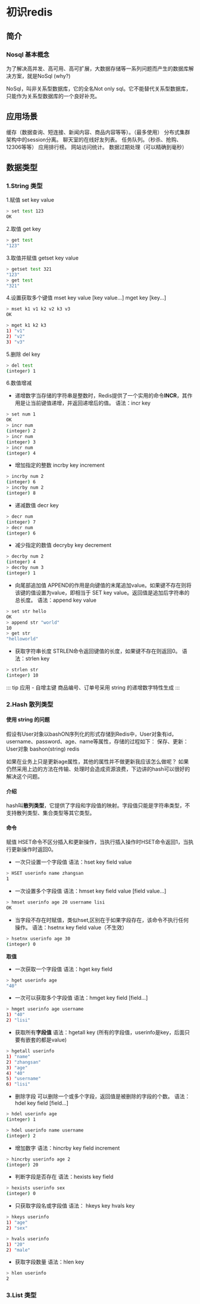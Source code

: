 # 初识redis

## 简介

### Nosql 基本概念

为了解决高并发、高可用、高可扩展，大数据存储等一系列问题而产生的数据库解决方案，就是NoSql (why?)

NoSql，叫非关系型数据库，它的全名Not only sql。它不能替代关系型数据库，只能作为关系型数据库的一个良好补充。

## 应用场景

缓存（数据查询、短连接、新闻内容、商品内容等等）。（最多使用） 分布式集群架构中的session分离。 聊天室的在线好友列表。 任务队列。（秒杀、抢购、12306等等） 应用排行榜。 网站访问统计。 数据过期处理（可以精确到毫秒）

## 数据类型

### 1.String 类型

1.赋值 set key value

```bash
> set test 123
OK
```

2.取值 get key

```bash
> get test
"123"
```

3.取值并赋值 getset key value

```bash
> getset test 321
"123"
> get test
"321"
```

4.设置获取多个键值 mset key value [key value...] mget key [key...]

```bash
> mset k1 v1 k2 v2 k3 v3
OK
```

```bash
> mget k1 k2 k3
1) "v1"
2) "v2"
3) "v3"
```

5.删除 del key

```bash
> del test
(integer) 1
```

6.数值增减

- 递增数字当存储的字符串是整数时，Redis提供了一个实用的命令**INCR**，其作用是让当前键值递增，并返回递增后的值。 语法：incr key

```bash
> set num 1
OK
> incr num
(integer) 2
> incr num
(integer) 3
> incr num
(integer) 4
```

- 增加指定的整数 incrby key increment

```bash
> incrby num 2
(integer) 6
> incrby num 2
(integer) 8
```

- 递减数值 decr key

```bash
> decr num
(integer) 7
> decr num
(integer) 6
```

- 减少指定的数值 decryby key decrement

```bash
> decrby num 2
(integer) 4
> decrby num 3
(integer) 1
```

- 向尾部追加值 APPEND的作用是向键值的末尾追加value。如果键不存在则将该键的值设置为value，即相当于 SET key value。返回值是追加后字符串的总长度。 语法：append key value
```bash
> set str hello
OK
> append str "world"
10
> get str
"helloworld"
```

- 获取字符串长度 STRLEN命令返回键值的长度，如果键不存在则返回0。 语法：strlen key

```bash
> strlen str
(integer) 10
```

::: tip
应用 - 自增主键 商品编号、订单号采用 string 的递增数字特性生成
:::

### 2.Hash 散列类型

#### 使用 string 的问题

假设有User对象以bashON序列化的形式存储到Redis中，User对象有id，username、password、age、name等属性，存储的过程如下： 保存、更新：User对象 bashon(string) redis

如果在业务上只是更新age属性，其他的属性并不做更新我应该怎么做呢？ 如果仍然采用上边的方法在传输、处理时会造成资源浪费，下边讲的hash可以很好的解决这个问题。

#### 介绍

hash叫**散列类型**，它提供了字段和字段值的映射。字段值只能是字符串类型，不支持散列类型、集合类型等其它类型。

#### 命令

赋值 HSET命令不区分插入和更新操作，当执行插入操作时HSET命令返回1，当执行更新操作时返回0。

- 一次只设置一个字段值 语法：hset key field value

```bash
> HSET userinfo name zhangsan
1
```

- 一次设置多个字段值 语法：hmset key field value [field value...]
```bash
> hmset userinfo age 20 username lisi
OK
```

- 当字段不存在时赋值，类似hset,区别在于如果字段存在，该命令不执行任何操作。 语法：hsetnx key field value（不生效）

```bash
> hsetnx userinfo age 30
(integer) 0
```

**取值**

- 一次获取一个字段值 语法：hget key field
```bash
> hget userinfo age
"40"
```

- 一次可以获取多个字段值 语法：hmget key field [field...]
```bash
> hmget userinfo age username
1) "40"
2) "lisi"
```

- 获取所有**字段值** 语法：hgetall key (所有的字段值，userinfo是key，后面只要有嵌套的都是value)
```bash
> hgetall userinfo
1) "name"
2) "zhangsan"
3) "age"
4) "40"
5) "username"
6) "lisi"
```

- 删除字段 可以删除一个或多个字段，返回值是被删除的字段的个数。 语法：hdel key field [field...]

```bash
> hdel userinfo age
(integer) 1

> hdel userinfo name username
(integer) 2
```

- 增加数字 语法：hincrby key field increment
```bash
> hincrby userinfo age 2
(integer) 20
```

- 判断字段是否存在 语法：hexists key field
```bash
> hexists userinfo sex
(integer) 0
```

- 只获取字段名或字段值 语法： hkeys key hvals key
```bash
> hkeys userinfo
1) "age"
2) "sex"

> hvals userinfo
1) "20"
2) "male"
```

- 获取字段数量 语法：hlen key
```bash
> hlen userinfo
2
```

### 3.List 类型












```bash

```



























